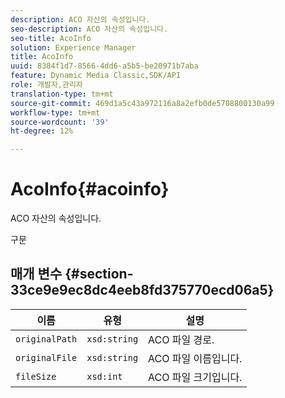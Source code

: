 ```yaml
---
description: ACO 자산의 속성입니다.
seo-description: ACO 자산의 속성입니다.
seo-title: AcoInfo
solution: Experience Manager
title: AcoInfo
uuid: 8384f1d7-8566-4dd6-a5b5-be20971b7aba
feature: Dynamic Media Classic,SDK/API
role: 개발자,관리자
translation-type: tm+mt
source-git-commit: 469d1a5c43a972116a8a2efb0de5708800130a99
workflow-type: tm+mt
source-wordcount: '39'
ht-degree: 12%

---
```



# AcoInfo{#acoinfo}

ACO 자산의 속성입니다.

구문

## 매개 변수 {#section-33ce9e9ec8dc4eeb8fd375770ecd06a5}

| 이름 | 유형 | 설명 |
|---|---|---|
| `originalPath` | `xsd:string` | ACO 파일 경로. |
| `originalFile` | `xsd:string` | ACO 파일 이름입니다. |
| `fileSize` | `xsd:int` | ACO 파일 크기입니다. |

